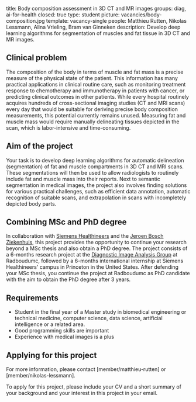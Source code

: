 title: Body composition assessment in 3D CT and MR images
groups: diag, ai-for-health
closed: true
type: student
picture: vacancies/body-composition.jpg
template: vacancy-single
people: Matthieu Rutten, Nikolas Lessmann, Alina Vrieling, Bram van Ginneken
description: Develop deep learning algorithms for segmentation of muscles and fat tissue in 3D CT and MR images.

## Clinical problem
The composition of the body in terms of muscle and fat mass is a precise measure of the physical state of the patient. This information has many practical applications in clinical routine care, such as monitoring treatment response to chemotherapy and immunotherapy in patients with cancer, or predicting clinical outcomes in other patients. While every hospital routinely acquires hundreds of cross-sectional imaging studies (CT and MRI scans) every day that would be suitable for deriving precise body composition measurements, this potential currently remains unused. Measuring fat and muscle mass would require manually delineating tissues depicted in the scan, which is labor-intensive and time-consuming.

## Aim of the project
Your task is to develop deep learning algorithms for automatic delineation (segmentation) of fat and muscle compartments in 3D CT and MRI scans. These segmentations will then be used to allow radiologists to routinely include fat and muscle mass into their reports. Next to semantic segmentation in medical images, the project also involves finding solutions for various practical challenges, such as efficient data annotation, automatic recognition of suitable scans, and extrapolation in scans with incompletely depicted body parts.

## Combining MSc and PhD degree
In collaboration with [Siemens Healthineers](https://www.siemens-healthineers.com/) and the [Jeroen Bosch Ziekenhuis](https://www.jeroenboschziekenhuis.nl/), this project provides the opportunity to continue your research beyond a MSc thesis and also obtain a PhD degree. The project consists of a 6-months research project at the [Diagnostic Image Analysis Group](https://diagnijmegen.nl/) at Radboudumc, followed by a 6-months international internship at Siemens Healthineers' campus in Princeton in the United States. After defending your MSc thesis, you continue the project at Radboudumc as PhD candidate with the aim to obtain the PhD degree after 3 years.

## Requirements
- Student in the final year of a Master study in biomedical engineering or technical medicine, computer science, data science, artificial intelligence or a related area.
- Good programming skills are important
- Experience with medical images is a plus

## Applying for this project
For more information, please contact [member/matthieu-rutten] or [member/nikolas-lessmann].

To apply for this project, please include your CV and a short summary of your background and your interest in this project in your email.

